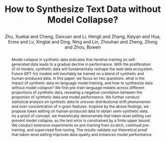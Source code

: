 ---
layout: pub
type: journal
title: >
    How to Synthesize Text Data without Model Collapse?
author: Zhu, Xuekai and Cheng, Daixuan and Li, Hengli and Zhang, Kaiyan and Hua, Ermo and Lv, Xingtai and Ding, Ning and Lin, Zhouhan and Zheng, Zilong and Zhou, Bowen
# abbr: EMNLP'24
correspondence: Lin, Zhouhan and Zheng, Zilong and Zhou, Bowen
# pdf: https://aclanthology.org/2023.emnlp-main.334.pdf
journal: arXiv
arxiv: 2412.14689
year: 2024
preprint: true
selected: true
abstract: >
    Model collapse in synthetic data indicates that iterative training on self-generated data leads to a gradual decline in performance. With the proliferation of AI models, synthetic data will fundamentally reshape the web data ecosystem. Future GPT-{n} models will inevitably be trained on a blend of synthetic and human-produced data. In this paper, we focus on two questions: what is the impact of synthetic data on language model training, and how to synthesize data without model collapse? We first pre-train language models across different proportions of synthetic data, revealing a negative correlation between the proportion of synthetic data and model performance. We further conduct statistical analysis on synthetic data to uncover distributional shift phenomenon and over-concentration of n-gram features. Inspired by the above findings, we propose token editing on human-produced data to obtain semi-synthetic data. As a proof of concept, we theoretically demonstrate that token-level editing can prevent model collapse, as the test error is constrained by a finite upper bound. We conduct extensive experiments on pre-training from scratch, continual pre-training, and supervised fine-tuning. The results validate our theoretical proof that token-level editing improves data quality and enhances model performance.
bibtex: >
    @article{zhu2024toedit,
        title={How to Synthesize Text Data without Model Collapse?},
        author={Zhu, Xuekai and Cheng, Daixuan and Li, Hengli and Zhang, Kaiyan and Hua, Ermo and Lv, Xingtai and Ding, Ning and Lin, Zhouhan and Zheng, Zilong and Zhou, Bowen},
        journal = {arXiv preprint arXiv: 2412.14689},
        year={2024}
    }
medias:
    - name: X
    - url:  https://x.com/ZilongZheng/status/1870366949907349576
---